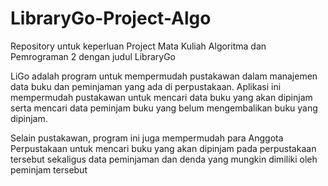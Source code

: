 # LibraryGo-Project-Algo
Repository untuk keperluan Project Mata Kuliah Algoritma dan Pemrograman 2 dengan judul LibraryGo

LiGo adalah program untuk mempermudah pustakawan dalam manajemen data
buku dan peminjaman yang ada di perpustakaan. Aplikasi ini mempermudah
pustakawan untuk mencari data buku yang akan dipinjam serta mencari data
peminjam buku yang belum mengembalikan buku yang dipinjam.

Selain pustakawan, program ini juga mempermudah para Anggota Perpustakaan
untuk mencari buku yang akan dipinjam pada perpustakaan tersebut sekaligus
data peminjaman dan denda yang mungkin dimiliki oleh peminjam tersebut
